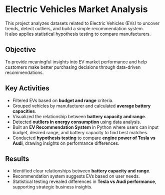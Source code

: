 # Electric Vehicles Market Analysis 

This project analyzes datasets related to Electric Vehicles (EVs) to uncover trends, detect outliers, and build a simple recommendation system.  
It also applies statistical hypothesis testing to compare manufacturers.  

## Objective  
To provide meaningful insights into EV market performance and help customers make better purchasing decisions through data-driven recommendations.  


## Key Activities  
- Filtered EVs based on **budget and range** criteria.  
- Grouped vehicles by manufacturer and calculated **average battery capacities**.  
- Visualized the relationship between **battery capacity and range**.  
- Detected **outliers in energy consumption** using data analysis.  
- Built an **EV Recommendation System** in Python where users can input budget, desired range, and battery capacity to find best matches.  
- Conducted **hypothesis testing** to compare **engine power of Tesla vs Audi**, drawing insights on performance differences.  


## Results  
- Identified clear relationships between **battery capacity and range**.  
- Recommendation system suggests EVs based on user needs.  
- Statistical testing revealed differences in **Tesla vs Audi performance**, supporting strategic business insights.  
